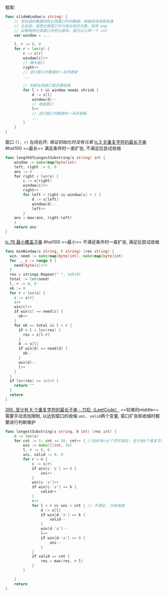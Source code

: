 框架:
```go
func slideWindow(s string) {
	// 用合适的数据结构记录窗口中的数据，根据具体场景变通
	// 比如说，我想记录窗口中元素出现的次数，就用 map
	// 如果我想记录窗口中的元素和，就可以只用一个 int
	var window = ...

	l, r := 0, 0
	for r < len(s) {
		c := s[r]
		window[c]++
		// 增大窗口
		right++
		// 进行窗口内数据的一系列更新
		...	

		// 判断左侧窗口是否要收缩
		for l < r && window needs shrink {
			d := s[l]
			window[d]--
			// 收缩窗口
			l++
			// 进行窗口内数据的一系列更新
			...
		}
	}
}
```
窗口 `[l, r)` 左闭右开: *保证初始化时没有元素*
[lc.3 无重复字符的最长子串](https://leetcode.cn/problems/longest-substring-without-repeating-characters/)
#hot100 
==最长== 满足条件时一直扩张, 不满足后尝试收缩
```go
func lengthOfLongestSubstring(s string) int {	
	window := make(map[byte]int)
	left, right := 0, 0
	ans := 0
	for right < len(s) {
		c := s[right]
		window[c]++
		right++
		for left < right && window[c] > 1 {
			d := s[left]
			window[d]--
			left++
		}
    ans = max(ans, right-left)
	}
	return ans
}
```
[lc.76 最小覆盖子串](https://leetcode.cn/problems/minimum-window-substring/?envType=study-plan-v2&envId=top-100-liked)
#hot100 
==最小== 不满足条件时一直扩张, 满足后尝试收缩
```go
func minWindow(s string, t string) (res string) {
  win, need := make(map[byte]int), make(map[byte]int)
  for _, c := range t {
    need[byte(c)]++
  }
  res = strings.Repeat(" ", 1e5+5)
  total := len(need)
  l, r := 0, 0
  ok := 0
  for r < len(s) {
    c := s[r]
    r++
    win[c]++
    if win[c] == need[c] {
      ok++
    }
    for ok == total && l < r {
      if r-l < len(res) {
        res = s[l:r]
      }
      d := s[l]
      if win[d] == need[d] {
        ok--
      }
      win[d]--
      l++
    }
  }
  if len(res) == 1e5+5 {
    return ""
  }
  return
}
```
[395. 至少有 K 个重复字符的最长子串 - 力扣（LeetCode）](https://leetcode.cn/problems/longest-substring-with-at-least-k-repeating-characters/description/)
==较难的middle==
需要手动添加限制, 以达到窗口的收缩
`uni, valid`两个变量, 窗口扩张和收缩时都要进行判断维护
```go
func longestSubstring(s string, k int) (res int) {
	n := len(s)
	for cnt := 1; cnt <= 26; cnt++ { //恰好有cnt个字符满足: 至少有k个重复字符
		win := make([]int, 26)
		l, r := 0, 0
		uni, valid := 0, 0
		for r < n {
			c := s[r]
			if win[c-'a'] == 0 {
				uni++
			}
			win[c-'a']++
			if win[c-'a'] == k {
				valid++
			}
			r++
			for l < r && uni > cnt { // 不满足, 开始收缩
				d := s[l]
				if win[d-'a'] == k {
					valid--
				}
				win[d-'a']--
				l++
				if win[d-'a'] == 0 {
					uni--
				}
			}
			if valid == cnt {
				res = max(res, r-l)
			}
		}

	}
	return
}
```
